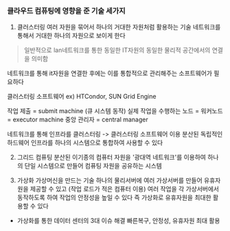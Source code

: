 ### 클라우드 컴퓨팅에 영향을 준 기술 세가지

1. 클러스터링
여러 자원을 묶어서 하나의 거대한 자원처럼 활용하는 기술
네트워크를 통해서 거대한 하나의 자원으로 보이게 한다

>일반적으로 lan네트워크를 통한 동일한 IT자원의 동일한 물리적 공간에서의 연결을 의미함

네트워크를 통해 it자원을 연결한 후에는 이를 통합적으로 관리해주는 소프트웨어가 필요하다

클러스터링 소프트웨어
ex) HTCondor, SUN Grid Engine


작업 제출 = submit machine (큐 시스템 동작)
실제 작업을 수행하는 노드 = 워커노드 = executor machine
중앙 관리자 = central manager


네트워크를 통해 인프라를 클러스터링 -> 클러스터링 소프트웨어 이용
분산된 독립적인 하드웨어 인프라를 하나의 시스템으로 통합하여 사용할 수 있다


2. 그리드 컴퓨팅
분산된 이기종의 컴퓨터 자원을 '광대역 네트워크'를 이용하여 하나의 단일 시스템으로 만들어 컴퓨팅 자원을 공유하는 시스템

3. 가상화
가상머신을 만드는 기술
하나의 물리서버에 여러 가상서버를 만들어 유휴자원을 제공할 수 있고 (작업 로드가 적은 컴퓨터 이용) 여러 작업을 각 가상서버에서 동작하도록 하여 작업의 안정성을 높일 수 있다
즉 가상화로 유휴자원을 최대한 활용할 수 있다

- 가상화를 통한 데이터 센터의 3대 이슈 해결
빠른복구, 안정성, 유휴자원 최대 활용

